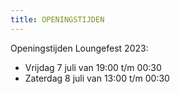 ```yaml
---
title: OPENINGSTIJDEN
---
```

O﻿peningstijden Loungefest 2023:

* V﻿rijdag 7 juli van 19:00 t/m 00:30
* Zaterdag 8 juli van 13:00 t/m 00:30